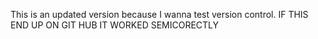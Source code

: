 This is an updated version because I wanna test version control. 
IF THIS END UP ON GIT HUB IT WORKED SEMICORECTLY 